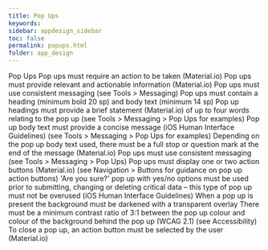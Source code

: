 ```yaml
---
title: Pop Ups   
keywords:
sidebar: appdesign_sidebar
toc: false
permalink: popups.html
folder: app_design 
---
```


Pop Ups
Pop ups must require an action to be taken (Material.io)
Pop ups must provide relevant and actionable information (Material.io)
Pop ups must use consistent messaging (see Tools > Messaging)
Pop ups must contain a heading (minimum bold 20 sp) and body text (minimum 14 sp)
Pop up headings must provide a brief statement (Material.io) of up to four words relating to the pop up (see Tools > Messaging > Pop Ups for examples)
Pop up body text must provide a concise message (iOS Human Interface Guidelines) (see Tools > Messaging > Pop Ups for examples)
Depending on the pop up body text used, there must be a full stop or question mark at the end of the message (Material.io)
Pop ups must use consistent messaging (see Tools > Messaging > Pop Ups)
Pop ups must display one or two action buttons (Material.io) (see Navigation > Buttons for guidance on pop up action buttons)
'Are you sure?' pop up with yes/no options must be used prior to submitting, changing or deleting critical data – this type of pop up must not be overused (iOS Human Interface Guidelines)
When a pop up is present the background must be darkened with a transparent overlay
There must be a minimum contrast ratio of 3:1 between the pop up colour and colour of the background behind the pop up (WCAG 2.1) (see Accessibility)
To close a pop up, an action button must be selected by the user (Material.io)